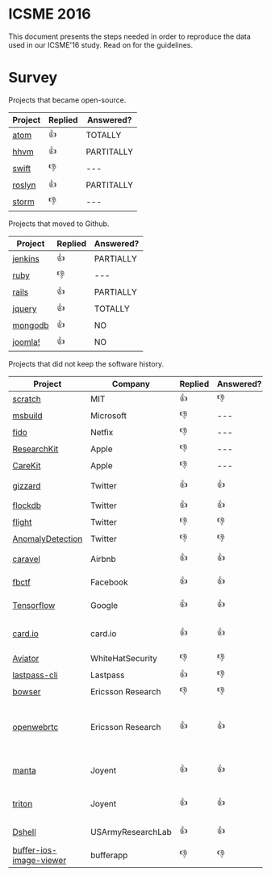 # ICSME 2016

This document presents the steps needed in order to reproduce the data used in our ICSME'16 study. Read on for the guidelines.

# Survey

Projects that became open-source.

|Project|Replied|Answered?|
|-------|-------|---------|
|[atom](https://discuss.atom.io/t/studying-the-evolution-of-atoms-project/29581) | :thumbsup: | TOTALLY |
|[hhvm](https://github.com/facebook/hhvm/issues/7122) | :thumbsup: | PARTITALLY |
|[swift](http://permalink.gmane.org/gmane.comp.lang.swift.evolution/19859) | :thumbsdown: | --- |
|[roslyn](https://github.com/dotnet/roslyn/issues/11714) | :thumbsup: | PARTITALLY |
|[storm](https://mail-archives.apache.org/mod_mbox/storm-user/201606.mbox/browser) | :thumbsdown: | --- |

Projects that moved to Github.

|Project|Replied|Answered?|
|-------|-------|---------|
|[jenkins](https://groups.google.com/forum/#!topic/jenkinsci-dev/0sAZfG3-kds) | :thumbsup: | PARTIALLY |
|[ruby](#) | :thumbsdown: | --- |
|[rails](https://github.com/rails/rails/issues/25255) | :thumbsup: | PARTIALLY |
|[jquery](https://github.com/jquery/jquery/issues/3138) | :thumbsup: | TOTALLY |
|[mongodb](https://groups.google.com/forum/#!topic/mongodb-dev/CAJWOT4ldh0) | :thumbsup: | NO |
|[joomla!](https://groups.google.com/forum/#!topic/joomla-dev-cms/ceLvOA09BLM) | :thumbsup: | NO |


Projects that did not keep the software history.

|Project|Company|Replied|Answered?|Why?|
|-------|-------|-------|---------|----|
|[scratch](https://github.com/LLK/scratch-flash/issues/1112) | MIT | :thumbsup: | :thumbsdown: | ---|
|[msbuild](https://github.com/Microsoft/msbuild/issues/621) | Microsoft | :thumbsdown: | --- | --- |
|[fido](https://github.com/Netflix/Fido/issues/23) | Netfix | :thumbsdown: | --- | --- |
|[ResearchKit](https://github.com/ResearchKit/ResearchKit/issues/682) | Apple | :thumbsdown: | --- | --- |
|[CareKit](https://github.com/carekit-apple/CareKit/issues/45) | Apple | :thumbsdown: | --- | --- |
|[gizzard](https://github.com/twitter/gizzard/issues/105) | Twitter | :thumbsup: | :thumbsup: | Does not apply. |
|[flockdb](https://github.com/twitter/flockdb/issues/103) | Twitter | :thumbsup: | :thumbsup: | No info. |
|[flight](https://github.com/flightjs/flight/issues/375) | Twitter | :thumbsdown: | :thumbsdown: | --- |
|[AnomalyDetection](https://github.com/twitter/AnomalyDetection/issues/71) | Twitter | :thumbsdown: | :thumbsdown: | --- |
|[caravel](https://github.com/airbnb/caravel/issues/470) | Airbnb | :thumbsup: | :thumbsup: | Didn't need VCS. |
|[fbctf](https://github.com/facebook/fbctf/issues/49) | Facebook | :thumbsup: | :thumbsup: | Didn't need VCS |
|[Tensorflow](https://github.com/gustavopinto/migration-to-oss/blob/master/tensorflow.txt) | Google | :thumbsup: | :thumbsup: | Used other VCS. |
|[card.io](https://github.com/gustavopinto/migration-to-oss/blob/master/card.io.txt) | card.io | :thumbsup: | :thumbsup: | Refactoring. Legal reasons. |
|[Aviator](https://github.com/WhiteHatSecurity/Aviator/issues/80) | WhiteHatSecurity | :thumbsdown: | :thumbsdown: | --- |
|[lastpass-cli](https://github.com/lastpass/lastpass-cli/issues/174) | Lastpass | :thumbsup: | :thumbsdown: | --- |
|[bowser](https://github.com/EricssonResearch/bowser/issues/86) | Ericsson Research | :thumbsdown: | :thumbsdown: | --- |
|[openwebrtc](https://github.com/EricssonResearch/openwebrtc/issues/611) | Ericsson Research | :thumbsup: | :thumbsup: | Part of the project should remaing proprietary. |
|[manta](https://github.com/joyent/manta/issues/14) | Joyent | :thumbsup: | :thumbsup: | Private keys in the history. |
|[triton](https://github.com/joyent/triton/issues/202) | Joyent | :thumbsup: | :thumbsup: | Private keys in the history. |
|[Dshell](https://github.com/USArmyResearchLab/Dshell/issues/87) | USArmyResearchLab |  :thumbsup: | :thumbsup: | Didn't need VCS. |
|[buffer-ios-image-viewer](https://github.com/bufferapp/buffer-ios-image-viewer/issues/42) | bufferapp | :thumbsdown: |  :thumbsdown: | --- |
